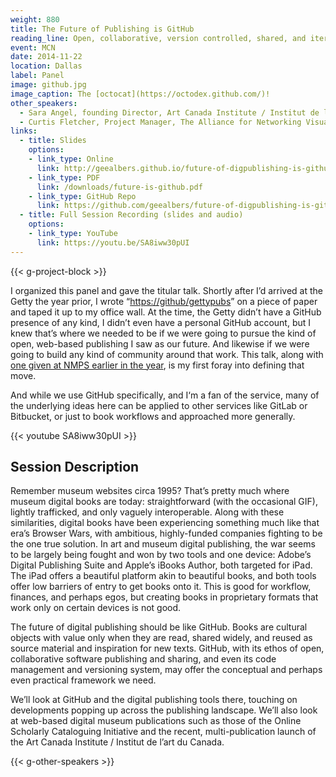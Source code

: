 ```yaml
---
weight: 880
title: The Future of Publishing is GitHub
reading_line: Open, collaborative, version controlled, shared, and iterative
event: MCN
date: 2014-11-22
location: Dallas
label: Panel
image: github.jpg
image_caption: The [octocat](https://octodex.github.com/)!
other_speakers:
  - Sara Angel, founding Director, Art Canada Institute / Institut de l’art du Canada
  - Curtis Fletcher, Project Manager, The Alliance for Networking Visual Culture 
links:
  - title: Slides 
    options:
    - link_type: Online
      link: http://geealbers.github.io/future-of-digpublishing-is-github/
    - link_type: PDF
      link: /downloads/future-is-github.pdf
    - link_type: GitHub Repo
      link: https://github.com/geealbers/future-of-digpublishing-is-github
  - title: Full Session Recording (slides and audio)
    options:
    - link_type: YouTube
      link: https://youtu.be/SA8iww30pUI
---
```


{{< g-project-block >}}

I organized this panel and gave the titular talk. Shortly after I’d arrived at the Getty the year prior, I wrote “[https://github/gettypubs](https://github/gettypubs)” on a piece of paper and taped it up to my office wall. At the time, the Getty didn’t have a GitHub presence of any kind, I didn’t even have a personal GitHub account, but I knew that’s where we needed to be if we were going to pursue the kind of open, web-based publishing I saw as our future. And likewise if we were going to build any kind of community around that work. This talk, along with [one given at NMPS earlier in the year](/talks/digital-publishing-101.md), is my first foray into defining that move.

And while we use GitHub specifically, and I‘m a fan of the service, many of the underlying ideas here can be applied to other services like GitLab or Bitbucket, or just to book workflows and approached more generally.

{{< youtube SA8iww30pUI >}}

## Session Description

Remember museum websites circa 1995? That’s pretty much where museum digital books are today: straightforward (with the occasional GIF), lightly trafficked, and only vaguely interoperable. Along with these similarities, digital books have been experiencing something much like that era’s Browser Wars, with ambitious, highly-funded companies fighting to be the one true solution. In art and museum digital publishing, the war seems to be largely being fought and won by two tools and one device: Adobe’s Digital Publishing Suite and Apple’s iBooks Author, both targeted for iPad. The iPad offers a beautiful platform akin to beautiful books, and both tools offer low barriers of entry to get books onto it. This is good for workflow, finances, and perhaps egos, but creating books in proprietary formats that work only on certain devices is not good. 

The future of digital publishing should be like GitHub. Books are cultural objects with value only when they are read, shared widely, and reused as source material and inspiration for new texts. GitHub, with its ethos of open, collaborative software publishing and sharing, and even its code management and versioning system, may offer the conceptual and perhaps even practical framework we need.

We’ll look at GitHub and the digital publishing tools there, touching on developments popping up across the publishing landscape. We’ll also look at web-based digital museum publications such as those of the Online Scholarly Cataloguing Initiative and the recent, multi-publication launch of the Art Canada Institute / Institut de l’art du Canada.

{{< g-other-speakers >}}
